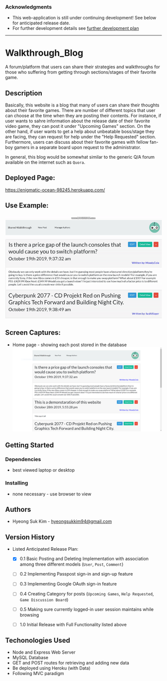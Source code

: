 ### Acknowledgments

* This web-application is still under continuing development! See below for anticipated release date.
* For further development details see [further development plan](furtherDevPlan.md)
---------------------------------------------


# Walkthrough_Blog

A forum/platform that users can share their strategies and walkthroughs for those who suffering from getting through sections/stages of their favorite game.

## Description

Basically, this website is a blog that many of users can share their thoughts about their favorite games. There are number of different topics that user can choose at the time when they are posting their contents. For instance, if user wants to sahre information about the release date of their favorite video game, they can post it under "Upcoming Games" section. On the other hand, if user wants to get a help about unbeatable boss/stage they are facing, they can request for help under the "Help Requested" section. Furthermore, users can discuss about their favorite games with fellow fan-boy gamers in a separate board upon request to the administrator.

In general, this blog would be somewhat similar to the generic Q/A forum available on the internet such as `Quora`.

## Deployed Page:
https://enigmatic-ocean-98245.herokuapp.com/

## Use Example:

### ![use-example](./assets/imgs/thumbnail.gif)

## Screen Captures:

* Home page - showing each post stored in the database
  ![home-page](assets/imgs/homepage.png)

## Getting Started

### Dependencies

* best viewed laptop or desktop

### Installing

* none necessary - use browser to view

<!-- ### Executing program -->

## Authors

* Hyeong Suk Kim - hyeongsukkim94@gmail.com

## Version History

* Listed Anticipated Release Plan:
    - [x] 0.1 Basic Posting and Deleting Implementation with association among three different models (`User`, `Post`, `Comment`)
    - [ ] 0.2 Implementing Passpost sign-in and sign-up feature
    - [ ] 0.3 Implementing Google OAuth sign-in feature
    - [ ] 0.4 Creating Category for posts (`Upcoming Games`, `Help Requested`, `Game Discussion Board`)
    - [ ] 0.5 Making sure currently logged-in user session maintains while browsing
    - [ ] 1.0 Initial Release with Full Functionality listed above


<!-- ## License -->

## Techonologies Used

* Node and Express Web Server
* MySQL Database 
* GET and POST routes for retrieving and adding new data
* Be deployed using Heroku (with Data)
* Following MVC paradigm




